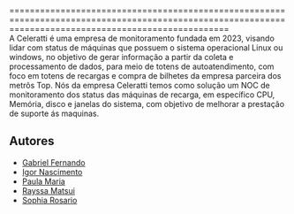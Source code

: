 =======================================================================================================================================================<br>
A Celeratti é uma empresa de monitoramento fundada em 2023, visando lidar com status de máquinas que possuem o sistema operacional Linux ou windows, no objetivo de gerar informação a partir da coleta e processamento de dados, para meio de totens de autoatendimento, com foco em totens de recargas e compra de bilhetes da empresa parceira dos metrôs Top.
Nós da empresa Celeratti temos como solução um NOC de monitoramento dos status das máquinas de recarga, em específico CPU, Memória, disco e janelas do sistema, com objetivo de melhorar a prestação de suporte ás maquinas. 

## Autores

- [Gabriel Fernando](https://github.com/gabrielfernando23)
- [Igor Nascimento](https://github.com/01IgorNascimento)
- [Paula Maria](https://github.com/PaulaMariaPires)
- [Rayssa Matsui](https://github.com/RayssaMatsuiF)
- [Sophia Rosario](https://github.com/sophiaRosario)
